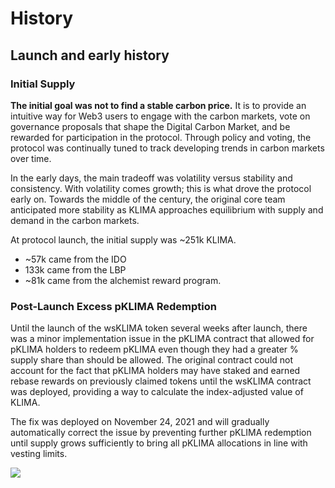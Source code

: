 # History

## Launch and early history

### Initial Supply

**The initial goal was not to find a stable carbon price.** It is to provide an intuitive way for Web3 users to engage with the carbon markets, vote on governance proposals that shape the Digital Carbon Market, and be rewarded for participation in the protocol. Through policy and voting, the protocol was continually tuned to track developing trends in carbon markets over time.&#x20;

In the early days, the main tradeoff was volatility versus stability and consistency. With volatility comes growth; this is what drove the protocol early on. Towards the middle of the century, the original core team anticipated more stability as KLIMA approaches equilibrium with supply and demand in the carbon markets.&#x20;

At protocol launch, the initial supply was \~251k KLIMA.&#x20;

* \~57k came from the IDO
* 133k came from the LBP
* \~81k came from the alchemist reward program. &#x20;

### Post-Launch Excess pKLIMA Redemption

Until the launch of the wsKLIMA token several weeks after launch, there was a minor implementation issue in the pKLIMA contract that allowed for pKLIMA holders to redeem pKLIMA even though they had a greater % supply share than should be allowed. The original contract could not account for the fact that pKLIMA holders may have staked and earned rebase rewards on previously claimed tokens until the wsKLIMA contract was deployed, providing a way to calculate the index-adjusted value of KLIMA.&#x20;

The fix was deployed on November 24, 2021 and will gradually automatically correct the issue by preventing further pKLIMA redemption until supply grows sufficiently to bring all pKLIMA allocations in line with vesting limits.&#x20;

![](https://lh5.googleusercontent.com/ZyuXKRQB9JwJR8VWhgQBV-vpOUdIPkRWWcvQkh52phnEjcIlFRPhIpb9v6ykQakgLGeQ5Z16a\_l33DZ3dJRnacbxJlvAzbsEMV0G2Ev3MtbtA-l3FlKwtuVsqi7x5dUx9YM1vTTf)
